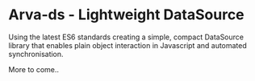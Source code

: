 Arva-ds - Lightweight DataSource 
===============
Using the latest ES6 standards creating a simple, compact DataSource library that enables plain object interaction in Javascript and automated synchronisation.


More to come..
